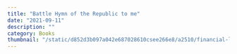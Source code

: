 ```yaml
---
title: "Battle Hymn of the Republic to me"
date: "2021-09-11"
description: ""
category: Books
thumbnail: "/static/d852d3b097a042e687028610csee266e8/a2510/financial-lit-1000x667.jpg"
---
```

